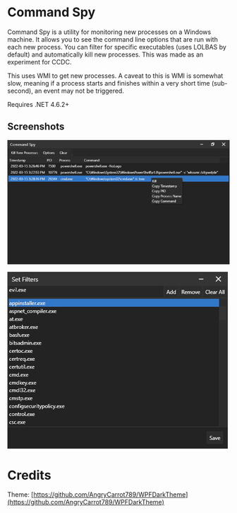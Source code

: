 # Command Spy

Command Spy is a utility for monitoring new processes on a Windows machine. It allows you to see the command line options that are run with each new process. You can filter for specific executables (uses LOLBAS by default) and automatically kill new processes. This was made as an experiment for CCDC.

This uses WMI to get new processes. A caveat to this is WMI is somewhat slow, meaning if a process starts and finishes within a very short time (sub-second), an event may not be triggered.

Requires .NET 4.6.2+

## Screenshots

![](screenshots/screenshot_main.png)

![](screenshots/screenshot_filters.png)

# Credits

Theme: [https://github.com/AngryCarrot789/WPFDarkTheme](https://github.com/AngryCarrot789/WPFDarkTheme)
